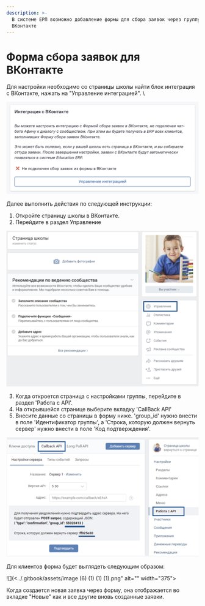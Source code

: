 ```yaml
---
description: >-
  В системе ЕРП возможно добавление формы для сбора заявок через группу
  ВКонтакте
---
```


# Форма сбора заявок для ВКонтакте

Для настройки необходимо со страницы школы найти блок интеграция с ВКонтакте, нажать на "Управление интеграцией". \


![](<../.gitbook/assets/image (1) (1) (1) (1) (1) (1) (1) (1) (1) (1) (1) (1) (1) (1) (1) (1) (1) (1) (1) (1) (1) (1).png>)

Далее выполнить действия по следующей инструкции:

1. Откройте страницу школы в ВКонтакте.
2. Перейдите в раздел Управление

![](<../.gitbook/assets/image (3) (1) (1) (1) (1) (1) (1) (1) (1) (1).png>)

3. Когда откроется страница с настройками группы, перейдите в раздел 'Работа с API'.
4. На открывшейся странице выберите вкладку 'CallBack API'
5. Внесите данные со страницы в форму ниже. 'group\_id' нужно внести в поле 'Идентификатор группы', а 'Строка, которую должен вернуть сервер' нужно внести в поле 'Код подтверждения'.&#x20;

![](<../.gitbook/assets/image (4) (1) (1) (1) (1) (1) (1) (1) (1).png>)

Для клиентов форма будет выглядеть следующим образом:&#x20;

![](<../.gitbook/assets/image (6) (1) (1) (1).png" alt="" width="375"><figcaption></figcaption></figure>

Когда создается новая заявка через форму, она отображается во вкладке "Новые" как и все другие вновь созданные заявки.
